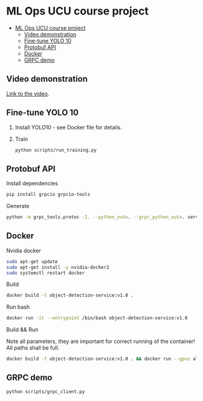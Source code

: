 # ML Ops UCU course project

- [ML Ops UCU course project](#ml-ops-ucu-course-project)
  - [Video demonstration](#video-demonstration)
  - [Fine-tune YOLO 10](#fine-tune-yolo-10)
  - [Protobuf API](#protobuf-api)
  - [Docker](#docker)
  - [GRPC demo](#grpc-demo)

## Video demonstration

[Link to the video](https://drive.google.com/file/d/1SjBKqrDIgt-dsSnYpVi4ZGizcn7X4G7P/view?usp=sharing).

## Fine-tune YOLO 10

1. Install YOLO10 - see Docker file for details.

2. Train

   ```bash
   python scripts/run_training.py
   ```

## Protobuf API

Install dependencies

```bash
pip install grpcio grpcio-tools
```

Generate

```bash
python -m grpc_tools.protoc -I. --python_out=. --grpc_python_out=. services/object_detection_service.proto
```

## Docker

Nvidia docker

```bash
sudo apt-get update
sudo apt-get install -y nvidia-docker2
sudo systemctl restart docker
```

Build

```bash
docker build -t object-detection-service:v1.0 .  
```

Run bash

```bash
docker run -it --entrypoint /bin/bash object-detection-service:v1.0
```

Build && Run

Note all parameters, they are important for correct running of the container! All paths shall be full.

```bash
docker build -t object-detection-service:v1.0 . && docker run --gpus all --ipc=host -p 50051:50051 -v $(pwd)/data:/app/data -v $(pwd)/data:/$(pwd)/data -it object-detection-service:v1.0

```

## GRPC demo

```bash
python scripts/grpc_client.py
```
